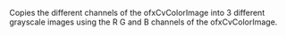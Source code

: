 Copies the different channels of the ofxCvColorImage into 3 different grayscale images using the R G and B channels of the ofxCvColorImage.
